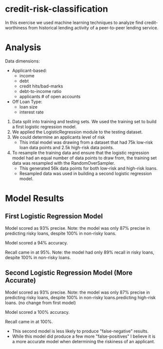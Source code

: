 # credit-risk-classification

In this exercise we used machine learning techniques to analyze find credit-worthiness from historical lending activity of a peer-to-peer lending service.

# Analysis
Data dimensions:
* Applicant-based:
   * income
   * debt
   * credit hits/bad-marks
   * debt-to-income ratio
   * applicants # of open accounts
* Off Loan Type:
   * loan size
   * interest rate

1. Data split into training and testing sets. We used the training set to build a first logistic regression model.
2. We applied the LogisticRegression module to the testing dataset. 
3. We could determine an applicants level of risk
    * This intial model was drawing from a dataset that had 75k low-risk loan data points and 2.5k high-risk data points. 
4. To resample the training data and ensure that the logistic regression model had an equal number of data points to draw from, the training set data was resampled with the RandomOverSampler. 
    * This generated 56k data points for both low-risk and high-risk loans.
    * Resampled data was used in building a second logistic regression model.

# Model Results
## First Logistic Regression Model

Model scored as 93% precise. Note: the model was only 87% precise in predicting risky loans, despite 100% in non-risky loans.

Model scored a 94% accuracy.

Recall came in at 95%. Note: the model had only 89% recall in risky loans, despite 100% in non-risky loans. 

## Second Logistic Regression Model (More Accurate)

Model scored as 93% precise. Note: the model was only 87% precise in predicting risky loans, despite 100% in non-risky loans.predicting high-risk loans. (no change from first model)

Model scored a 100% accuracy.

Recall came in at 100%. 

* This second model is less likely to produce "false-negative" results. 
* While this model did produce a few more "false-positives" I believe it is a more accurate model when determining the riskiness of an applicant.
